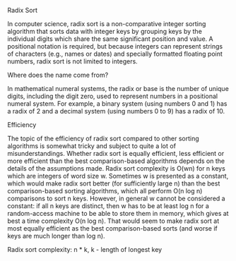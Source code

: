 Radix Sort

In computer science, radix sort is a non-comparative integer sorting algorithm that sorts data with integer keys by grouping keys by the individual digits which share the same significant position and value. A positional notation is required, but because integers can represent strings of characters (e.g., names or dates) and specially formatted floating point numbers, radix sort is not limited to integers.

Where does the name come from?

In mathematical numeral systems, the radix or base is the number of unique digits, including the digit zero, used to represent numbers in a positional numeral system. For example, a binary system (using numbers 0 and 1) has a radix of 2 and a decimal system (using numbers 0 to 9) has a radix of 10.

Efficiency

The topic of the efficiency of radix sort compared to other sorting algorithms is somewhat tricky and subject to quite a lot of misunderstandings. Whether radix sort is equally efficient, less efficient or more efficient than the best comparison-based algorithms depends on the details of the assumptions made. Radix sort complexity is O(wn) for n keys which are integers of word size w. Sometimes w is presented as a constant, which would make radix sort better (for sufficiently large n) than the best comparison-based sorting algorithms, which all perform O(n log n) comparisons to sort n keys. However, in general w cannot be considered a constant: if all n keys are distinct, then w has to be at least log n for a random-access machine to be able to store them in memory, which gives at best a time complexity O(n log n). That would seem to make radix sort at most equally efficient as the best comparison-based sorts (and worse if keys are much longer than log n).

Radix sort complexity: n * k, k - length of longest key
